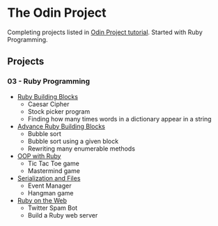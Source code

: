 # The Odin Project

Completing projects listed in [Odin Project tutorial](http://www.theodinproject.com).
Started with Ruby Programming. 

## Projects

### 03 - Ruby Programming

- [Ruby Building Blocks](https://github.com/larson004/the-odin-project/tree/master/Ruby/Ruby_Building_Blocks)
	- Caesar Cipher
	- Stock picker program
	- Finding how many times words in a dictionary appear in a string
- [Advance Ruby Building Blocks](https://github.com/larson004/the-odin-project/tree/master/Ruby/Ruby_Advanced_Blocks)
	- Bubble sort
	- Bubble sort using a given block
	- Rewriting many enumerable methods
- [OOP with Ruby](https://github.com/larson004/the-odin-project/tree/master/Ruby/Ruby_OOP)
	- Tic Tac Toe game
	- Mastermind game
- [Serialization and Files](https://github.com/larson004/the-odin-project/tree/master/Ruby/Ruby_Files)
	- Event Manager
	- Hangman game
- [Ruby on the Web](https://github.com/larson004/the-odin-project/tree/master/Ruby/Ruby_On_Web)
	- Twitter Spam Bot
	- Build a Ruby web server
